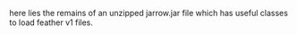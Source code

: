 here lies the remains of an unzipped jarrow.jar file which has useful classes to load feather v1 files.
